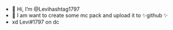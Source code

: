 - 👋 Hi, I’m @Levihashtag1797
- 👀 I am want to create some mc pack and upload it to ✨github ✨
- xd Levi#1797 on dc
